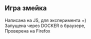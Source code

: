 ## Игра змейка

Написана на JS, для эксперимента =)  
Запущена через DOCKER в браузере,  
Проверена на Firefox  